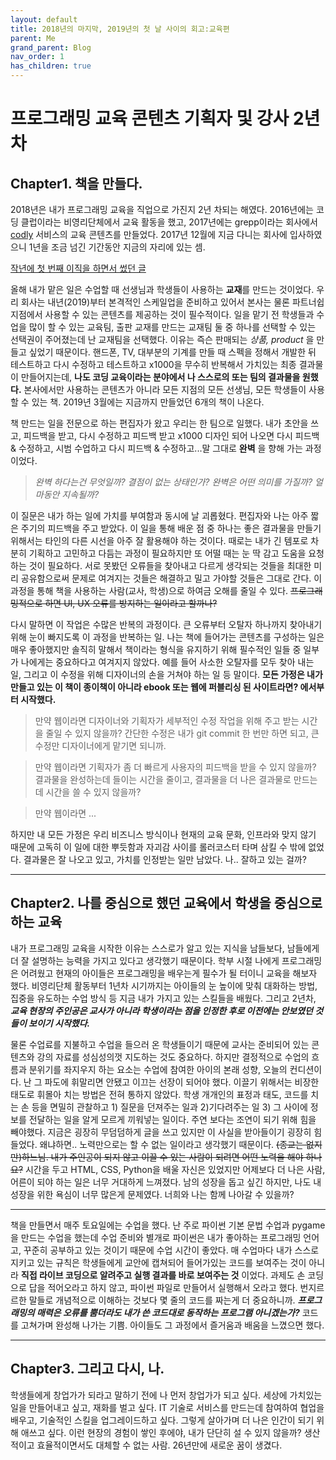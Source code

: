 ```yaml
---
layout: default
title: 2018년의 마지막, 2019년의 첫 날 사이의 회고:교육편
parent: Me
grand_parent: Blog
nav_order: 1
has_children: true
---
```


# 프로그래밍 교육 콘텐츠 기획자 및 강사 2년차

## Chapter1. 책을 만들다. 

2018년은 내가 프로그래밍 교육을 직업으로 가진지 2년 차되는 해였다. 2016년에는 코딩 클럽이라는 비영리단체에서 교육 활동을 했고, 2017년에는 grepp이라는 회사에서 [codly](codly.co.kr) 서비스의 교육 콘텐츠를 만들었다. 2017년 12월에 지금 다니는 회사에 입사하였으니 1년을 조금 넘긴 기간동안 지금의 자리에 있는 셈.

[작년에 첫 번째 이직을 하면서 썼던 글](https://blog.naver.com/hrr11/221152315490)

올해 내가 맡은 일은 수업할 때 선생님과 학생들이 사용하는 **교재**를 만드는 것이었다. 우리 회사는 내년(2019)부터 본격적인 스케일업을 준비하고 있어서 본사는 물론 파트너쉽 지점에서 사용할 수 있는 콘텐츠를 제공하는 것이 필수적이다.
일을 맡기 전 학생들과 수업을 많이 할 수 있는 교육팀, 출판 교재를 만드는 교재팀 둘 중 하나를 선택할 수 있는 선택권이 주어졌는데 난 교재팀을 선택했다. 이유는 즉슨 판매되는 _상품, product_ 을 만들고 싶었기 때문이다. 핸드폰, TV, 대부분의 기계를 만들 때 스펙을 정해서 개발한 뒤 테스트하고 다시 수정하고 테스트하고 x1000을 무수히 반복해서 가치있는 최종 결과물이 만들어지는데, **나도 코딩 교육이라는 분야에서 나 스스로의 또는 팀의 결과물을 원했다.** 본사에서만 사용하는 콘텐츠가 아니라 모든 지점의 모든 선생님, 모든 학생들이 사용할 수 있는 책. 2019년 3월에는 지금까지 만들었던 6개의 책이 나온다.

책 만드는 일을 전문으로 하는 편집자가 왔고 우리는 한 팀으로 일했다. 내가 초안을 쓰고, 피드백을 받고, 다시 수정하고 피드백 받고 x1000 디자인 되어 나오면 다시 피드백 & 수정하고, 시범 수업하고 다시 피드백 & 수정하고...말 그대로 **완벽** 을 향해 가는 과정이었다.

>_완벽 하다는건 무엇일까? 결점이 없는 상태인가? 완벽은 어떤 의미를 가질까? 얼마동안 지속될까?_

이 질문은 내가 하는 일에 가치를 부여함과 동시에 날 괴롭혔다. 편집자와 나는 아주 짧은 주기의 피드백을 주고 받았다. 이 일을 통해 배운 점 중 하나는 좋은 결과물을 만들기 위해서는 타인의 다른 시선을 아주 잘 활용해야 하는 것이다. 때로는 내가 긴 템포로 차분히 기획하고 고민하고 다듬는 과정이 필요하지만 또 어떨 때는 눈 딱 감고 도움을 요청하는 것이 필요하다. 서로 못봤던 오류들을 찾아내고 다르게 생각되는 것들을 최대한 미리 공유함으로써 문제로 여겨지는 것들은 해결하고 밀고 가야할 것들은 그대로 간다. 이 과정을 통해 책을 사용하는 사람(교사, 학생)으로 하여금 오해를 줄일 수 있다. ~~프로그래밍적으로 하면 UI, UX 오류를 방지하는 일이라고 할까나?~~

다시 말하면 이 작업은 수많은 반복의 과정이다. 큰 오류부터 오탈자 하나까지 찾아내기 위해 눈이 빠지도록 이 과정을 반복하는 일. 나는 책에 들어가는 콘텐츠를 구성하는 일은 매우 좋아했지만 솔직히 말해서 책이라는 형식을 유지하기 위해 필수적인 일들 중 일부가 나에게는 중요하다고 여겨지지 않았다. 예를 들어 사소한 오탈자를 모두 찾아 내는 일, 그리고 이 수정을 위해 디자이너의 손을 거쳐야 하는 일 등 말이다. **모든 가정은 내가 만들고 있는 이 책이 종이책이 아니라 ebook 또는 웹에 퍼블리싱 된 사이트라면? 에서부터 시작했다.**

>만약 웹이라면 디자이너와 기획자가 세부적인 수정 작업을 위해 주고 받는 시간을 줄일 수 있지 않을까? 간단한 수정은 내가 git commit 한 번만 하면 되고, 큰 수정만 디자이너에게 맡기면 되니까.

>만약 웹이라면 기획자가 좀 더 빠르게 사용자의 피드백을 받을 수 있지 않을까? 결과물을 완성하는데 들이는 시간을 줄이고, 결과물을 더 나은 결과물로 만드는데 시간을 쓸 수 있지 않을까?

>만약 웹이라면 ...

하지만 내 모든 가정은 우리 비즈니스 방식이나 현재의 교육 문화, 인프라와 맞지 않기 때문에 고독히 이 일에 대한 뿌듯함과 자괴감 사이를 롤러코스터 타며 삼킬 수 밖에 없었다. 결과물은 잘 나오고 있고, 가치를 인정받는 일만 남았다.
나.. 잘하고 있는 걸까?

---

## Chapter2. 나를 중심으로 했던 교육에서 학생을 중심으로 하는 교육 

내가 프로그래밍 교육을 시작한 이유는 스스로가 알고 있는 지식을 남들보다, 남들에게 더 잘 설명하는 능력을 가지고 있다고 생각했기 때문이다. 학부 시절 나에게 프로그래밍은 어려웠고 현재의 아이들은 프로그래밍을 배우는게 필수가 될 터이니 교육을 해보자 했다. 비영리단체 활동부터 1년차 시기까지는 아이들의 눈 높이에 맞춰 대화하는 방법, 집중을 유도하는 수업 방식 등 지금 내가 가지고 있는 스킬들을 배웠다. 그리고 2년차, **_교육 현장의 주인공은 교사가 아니라 학생이라는 점을 인정한 후로 이전에는 안보였던 것들이 보이기 시작했다._**

물론 수업료를 지불하고 수업을 들으러 온 학생들이기 때문에 교사는 준비되어 있는 콘텐츠와 강의 자료를 성심성의껏 지도하는 것도 중요하다. 하지만 결정적으로 수업의 흐름과 분위기를 좌지우지 하는 요소는 수업에 참여한 아이의 본래 성향, 오늘의 컨디션이다. 난 그 파도에 휘말리면 안됐고 이끄는 선장이 되어야 했다. 이끌기 위해서는 비장한 태도로 휘몰아 치는 방법은 전혀 통하지 않았다. 학생 개개인의 표정과 태도, 코드를 치는 손 등을 면밀히 관찰하고 1) 질문을 던져주는 일과 2)기다려주는 일 3) 그 사이에 정보를 전달하는 일을 알게 모르게 끼워넣는 일이다. 주연 보다는 조연이 되기 위해 힘을 빼야했다. 지금은 굉장히 무덤덤하게 글을 쓰고 있지만 이 사실을 받아들이기 굉장히 힘들었다. 왜냐하면.. 노력만으로는 할 수 없는 일이라고 생각했기 때문이다. ~~(종교는 없지만)하느님. 내가 주인공이 되지 않고 이끌 수 있는 사람이 되려면 어떤 노력을 해야 하나요?~~ 시간을 두고 HTML, CSS, Python을 배울 자신은 있었지만 어제보다 더 나은 사람, 어른이 되야 하는 일은 너무 거대하게 느껴졌다. 남의 성장을 돕고 싶긴 하지만, 나도 내 성장을 위한 욕심이 너무 많은게 문제였다. 너희와 나는 함께 나아갈 수 있을까? 

---

책을 만들면서 매주 토요일에는 수업을 했다. 난 주로 파이썬 기본 문법 수업과 pygame을 만드는 수업을 했는데 수업 준비와 별개로 파이썬은 내가 좋아하는 프로그래밍 언어고, 꾸준히 공부하고 있는 것이기 때문에 수업 시간이 좋았다. 매 수업마다 내가 스스로 지키고 있는 규칙은 학생들에게 교안에 캡쳐되어 들어가있는 코드를 보여주는 것이 아니라 **직접 라이브 코딩으로 알려주고 실행 결과를 바로 보여주는 것** 이었다. 과제도 손 코딩으로 답을 적어오라고 하지 않고, 파이썬 파일로 만들어서 실행해서 오라고 했다. 번지르르한 말들로 개념적으로 이해하는 것보다 몇 줄의 코드를 짜는게 더 중요하니까. **_프로그래밍의 매력은 오류를 뿜더라도 내가 쓴 코드대로 동작하는 프로그램 아니겠는가?_** 코드를 고쳐가며 완성해 나가는 기쁨. 아이들도 그 과정에서 즐거움과 배움을 느꼈으면 했다. 

---

## Chapter3. 그리고 다시, 나. 

학생들에게 창업가가 되라고 말하기 전에 나 먼저 창업가가 되고 싶다. 세상에 가치있는 일을 만들어내고 싶고, 재화를 벌고 싶다. IT 기술로 서비스를 만드는데 참여하여 협업을 배우고, 기술적인 스킬을 업그레이드하고 싶다. 그렇게 살아가며 더 나은 인간이 되기 위해 애쓰고 싶다. 이런 현장의 경험이 쌓인 후에야, 내가 단단히 설 수 있지 않을까? 생산적이고 효율적이면서도 대체할 수 없는 사람. 26년만에 새로운 꿈이 생겼다. 